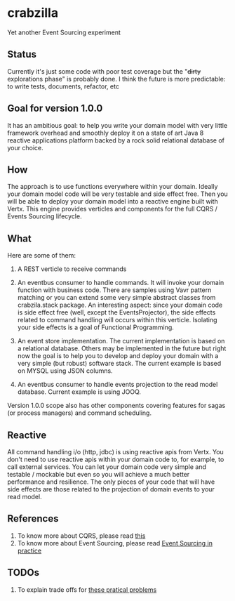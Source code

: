# crabzilla 

Yet another Event Sourcing experiment

## Status

Currently it's just some code with poor test coverage but the "~~dirty~~ explorations phase" is probably done. I think the future is more predictable: to write tests, documents, refactor, etc 

## Goal for version 1.0.0

It has an ambitious goal: to help you write your domain model with very little framework overhead and smoothly deploy it on a state of art Java 8 reactive applications platform backed by a rock solid relational database of your choice.

## How

The approach is to use functions everywhere within your domain. Ideally your domain model code will be very testable and side effect free. Then you will be able to deploy your domain model into a reactive engine built with Vertx. This engine provides verticles and components for the full CQRS / Events Sourcing lifecycle. 

## What

Here are some of them:  

1. A REST verticle to receive commands 

2. An eventbus consumer to handle commands. It will invoke your domain function with business code. There are samples using Vavr pattern matching or you can extend some very simple abstract classes from crabzila.stack package. An interesting aspect: since your domain code is side effect free (well, except the EventsProjector), the side effects related to command handling will occurs within this verticle. Isolating your side effects is a goal of Functional  Programming.   

3. An event store implementation. The current implementation is based on a relational database. Others may be implemented in the future but right now the goal is to help you to develop and deploy your domain with a very simple (but robust) software stack. The current example is based on MYSQL using JSON columns. 

4. An eventbus consumer to handle events projection to the read model database. Current example is using JOOQ.

Version 1.0.0 scope also has other components covering features for sagas (or process managers) and command scheduling. 

## Reactive

All command handling i/o (http, jdbc) is using reactive apis from Vertx. You don't need to use reactive apis within your domain code to, for example, to call external services. You can let your domain code very simple and testable / mockable but even so you will achieve a much better performance and resilience. The only pieces of your code that will have side effects are those related to the projection of domain events to your read model.

## References

1. To know more about CQRS, please read [this](https://gist.github.com/kellabyte/1964094) 
2. To know more about Event Sourcing, please read [Event Sourcing in practice](https://ookami86.github.io/event-sourcing-in-practice/#title.md)

## TODOs

1. To explain trade offs for [these pratical problems](https://ookami86.github.io/event-sourcing-in-practice/#making-eventsourcing-work/01-issues-in-practice.md)
